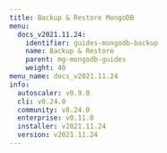 ```yaml
---
title: Backup & Restore MongoDB
menu:
  docs_v2021.11.24:
    identifier: guides-mongodb-backup
    name: Backup & Restore
    parent: mg-mongodb-guides
    weight: 40
menu_name: docs_v2021.11.24
info:
  autoscaler: v0.9.0
  cli: v0.24.0
  community: v0.24.0
  enterprise: v0.11.0
  installer: v2021.11.24
  version: v2021.11.24
---
```


